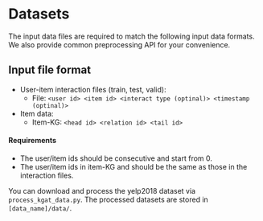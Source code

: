 # Datasets

The input data files are required to match the following input data formats. We also provide common preprocessing API for your convenience.

## Input file format
  - User-item interaction files (train, test, valid): 
    - File: `<user id> <item id> <interact type (optinal)> <timestamp (optinal)>`
  - Item data: 
    - Item-KG: `<head id> <relation id> <tail id>`

#### Requirements
  - The user/item ids should be consecutive and start from 0.
  - The user/item ids in item-KG and should be the same as those in the interaction files.

You can download and process the yelp2018 dataset via `process_kgat_data.py`. The processed datasets are stored in `[data_name]/data/`.
